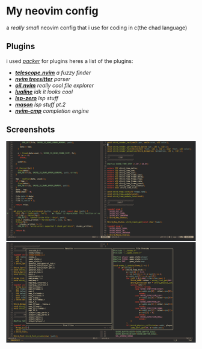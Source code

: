 # My neovim config
a *really small* neovim config that i use for coding in c(the chad language)

## Plugins
i used *[packer](https://github.com/wbthomason/packer.nvim)* for plugins
heres a list of the plugins:
- ***[telescope.nvim](https://github.com/nvim-telescope/telescope.nvim)*** *a fuzzy finder*
- ***[nvim treesitter](https://github.com/nvim-treesitter/nvim-treesitter)*** *parser*
- ***[oil.nvim](https://github.com/stevearc/oil.nvim)*** *really cool file explorer* 
- ***[lualine](https://github.com/nvim-lualine/lualine.nvim)*** *idk it looks cool*
- ***[lsp-zero](https://github.com/VonHeikemen/lsp-zero.nvim)*** *lsp stuff*
- ***[mason](https://github.com/williamboman/mason.nvim)*** *lsp stuff pt.2*
- ***[nvim-cmp](https://github.com/hrsh7th/nvim-cmp)*** *completion engine*

## Screenshots
![0](images/0.png "screenshot")
![1](images/1.png "screenshot")
